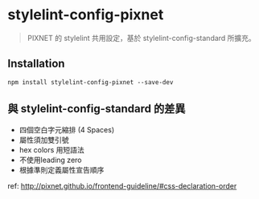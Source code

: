 # stylelint-config-pixnet

> PIXNET 的 stylelint 共用設定，基於 stylelint-config-standard 所擴充。

## Installation

```
npm install stylelint-config-pixnet --save-dev
```

## 與 stylelint-config-standard 的差異

- 四個空白字元縮排 (4 Spaces)
- 屬性須加雙引號
- hex colors 用短語法
- 不使用leading zero
- 根據準則定義屬性宣告順序

ref: http://pixnet.github.io/frontend-guideline/#css-declaration-order
